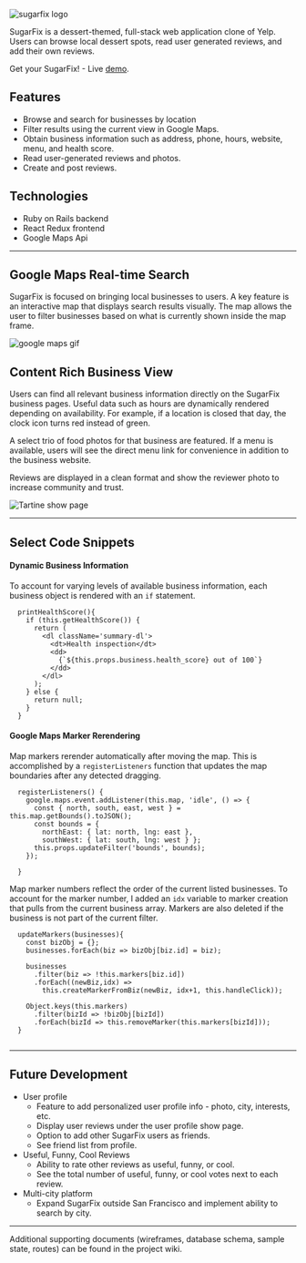 ![sugarfix logo](https://res.cloudinary.com/adrienne/image/upload/c_scale,w_200/v1506828348/sugarfix/sugarfix_logo_br.png)

SugarFix is a dessert-themed, full-stack web application clone of Yelp. Users can browse local dessert spots, read user generated reviews, and add their own reviews.

Get your SugarFix! - Live [demo](https://sugarfix-yelp-clone.herokuapp.com/#/).

## Features
* Browse and search for businesses by location
* Filter results using the current view in Google Maps.
* Obtain business information such as address, phone, hours, website, menu, and health score.
* Read user-generated reviews and photos.
* Create and post reviews.

## Technologies
* Ruby on Rails backend
* React Redux frontend
* Google Maps Api
---

## Google Maps Real-time Search

SugarFix is focused on bringing local businesses to users. A key feature is an interactive map that displays search results visually. The map allows the user to filter businesses based on what is currently shown inside the map frame.

![google maps gif](https://res.cloudinary.com/adrienne/image/upload/c_scale,w_800/v1506726612/google_maps_filter_gnhvau.gif)

## Content Rich Business View

Users can find all relevant business information directly on the SugarFix business pages. Useful data such as hours are dynamically rendered depending on availability. For example, if a location is closed that day, the clock icon turns red instead of green.

A select trio of food photos for that business are featured. If a menu is available, users will see the direct menu link for convenience in addition to the business website.

Reviews are displayed in a clean format and show the reviewer photo to increase community and trust. 

![Tartine show page](https://res.cloudinary.com/adrienne/image/upload/c_scale,w_850/v1506717256/Tartine_show_page_jieajj.png)

---
## Select Code Snippets

#### Dynamic Business Information

To account for varying levels of available business information, each business object is rendered with an `if` statement.
```
  printHealthScore(){
    if (this.getHealthScore()) {
      return (
        <dl className='summary-dl'>
          <dt>Health inspection</dt>
          <dd>
            {`${this.props.business.health_score} out of 100`}
          </dd>
        </dl>
      );
    } else {
      return null;
    }
  }
  ```

#### Google Maps Marker Rerendering

Map markers rerender automatically after moving the map. This is accomplished by a `registerListeners` function that updates the map boundaries after any detected dragging.

```
  registerListeners() {
    google.maps.event.addListener(this.map, 'idle', () => {
      const { north, south, east, west } = this.map.getBounds().toJSON();
      const bounds = {
        northEast: { lat: north, lng: east },
        southWest: { lat: south, lng: west } };
      this.props.updateFilter('bounds', bounds);
    });

  }

```

Map marker numbers reflect the order of the current listed businesses. To account for the marker number, I added an `idx` variable to marker creation that pulls from the current business array. Markers are also deleted if the business is not part of the current filter.

```
  updateMarkers(businesses){
    const bizObj = {};
    businesses.forEach(biz => bizObj[biz.id] = biz);

    businesses
      .filter(biz => !this.markers[biz.id])
      .forEach((newBiz,idx) =>
        this.createMarkerFromBiz(newBiz, idx+1, this.handleClick));

    Object.keys(this.markers)
      .filter(bizId => !bizObj[bizId])
      .forEach(bizId => this.removeMarker(this.markers[bizId]));
  }
  
```
---

## Future Development

* User profile
  * Feature to add personalized user profile info - photo, city, interests, etc.
  * Display user reviews under the user profile show page.
  * Option to add other SugarFix users as friends.
  * See friend list from profile.
* Useful, Funny, Cool Reviews
  * Ability to rate other reviews as useful, funny, or cool.
  * See the total number of useful, funny, or cool votes next to each review.
* Multi-city platform
  * Expand SugarFix outside San Francisco and implement ability to search by city.
  
---
Additional supporting documents (wireframes, database schema, sample state, routes) can be found in the project wiki.

